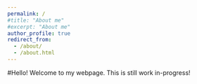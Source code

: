 ```yaml
---
permalink: /
#title: "About me"
#excerpt: "About me"
author_profile: true
redirect_from: 
  - /about/
  - /about.html
---
```

#Hello! Welcome to my webpage. This is still work in-progress!

